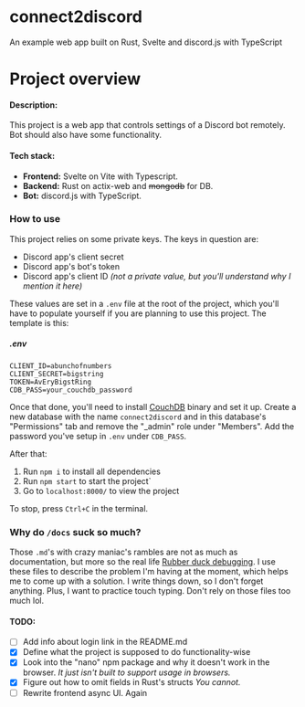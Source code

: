 # connect2discord
An example web app built on Rust, Svelte and discord.js with TypeScript
<br>
# Project overview
#### Description:
This project is a web app that controls settings of a Discord bot remotely. Bot should also have some functionality.

#### Tech stack:
- **Frontend:** Svelte on Vite with Typescript.
- **Backend:** Rust on actix-web and ~~mongodb~~ for DB.
- **Bot:** discord.js with TypeScript.

### How to use
This project relies on some private keys. The keys in question are:
- Discord app's client secret
- Discord app's bot's token
- Discord app's client ID *(not a private value, but you'll understand why I mention it here)*

These values are set in a `.env` file at the root of the project, which you'll have to populate yourself if you are planning to use this project. The template is this:

##### .env
```
CLIENT_ID=abunchofnumbers
CLIENT_SECRET=bigstring
TOKEN=AvEryBigstRing
CDB_PASS=your_couchdb_password
```

Once that done, you'll need to install [CouchDB](https://couchdb.apache.org/#download) binary and set it up. Create a new database with the name `connect2discord` and in this database's "Permissions" tab and remove the "\_admin" role under "Members". Add the password you've setup in `.env` under `CDB_PASS`.

After that:
1. Run `npm i` to install all dependencies
2. Run `npm start` to start the project`
3. Go to `localhost:8000/` to view the project

To stop, press `Ctrl+C` in the terminal.

### Why do `/docs` suck so much?
Those `.md`'s with crazy maniac's rambles are not as much as documentation, but more so the real life [Rubber duck debugging](https://en.wikipedia.org/wiki/Rubber_duck_debugging). I use these files to describe the problem I'm having at the moment, which helps me to come up with a solution. I write things down, so I don't forget anything. Plus, I want to practice touch typing. Don't rely on those files too much lol.

#### TODO:
- [ ] Add info about login link in the README.md
- [x] Define what the project is supposed to do functionality-wise
- [x] Look into the "nano" npm package and why it doesn't work in the browser.
		*It just isn't built to support usage in browsers.*
- [x] Figure out how to omit fields in Rust's structs
        *You cannot.*
- [ ] Rewrite frontend async UI. Again
